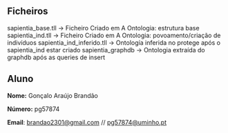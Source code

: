 ## Ficheiros
sapientia_base.tll  -> Ficheiro Criado em A Ontologia: estrutura base
sapientia_ind.tll ->  Ficheiro Criado em  A Ontologia: povoamento/criação de indivíduos
sapientia_ind_inferido.tll -> Ontología inferida no protege após o sapientia_ind estar criado
sapientia_graphdb -> Ontologia extraída do graphdb após as queries de insert

## Aluno 

**Nome:** Gonçalo Araújo Brandão 

**Número:** pg57874 

**Email**: brandao2301@gmail.com  // pg57874@uminho.pt 

